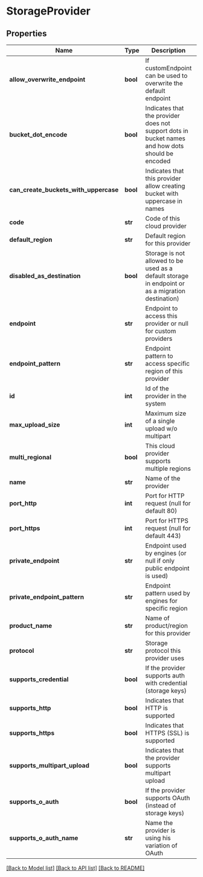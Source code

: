 # StorageProvider

## Properties
Name | Type | Description | Notes
------------ | ------------- | ------------- | -------------
**allow_overwrite_endpoint** | **bool** | If customEndpoint can be used to overwrite the default endpoint | [optional] 
**bucket_dot_encode** | **bool** | Indicates that the provider does not support dots in bucket names and how dots should be encoded | [optional] 
**can_create_buckets_with_uppercase** | **bool** | Indicates that this provider allow creating bucket with uppercase in names | [optional] 
**code** | **str** | Code of this cloud provider | [optional] 
**default_region** | **str** | Default region for this provider | [optional] 
**disabled_as_destination** | **bool** | Storage is not allowed to be used as a default storage in endpoint or as a migration destination) | [optional] 
**endpoint** | **str** | Endpoint to access this provider or null for custom providers | [optional] 
**endpoint_pattern** | **str** | Endpoint pattern to access specific region of this provider | [optional] 
**id** | **int** | Id of the provider in the system | [optional] 
**max_upload_size** | **int** | Maximum size of a single upload w/o multipart | [optional] 
**multi_regional** | **bool** | This cloud provider supports multiple regions | [optional] 
**name** | **str** | Name of the provider | [optional] 
**port_http** | **int** | Port for HTTP request (null for default 80) | [optional] 
**port_https** | **int** | Port for HTTPS request (null for default 443) | [optional] 
**private_endpoint** | **str** | Endpoint used by engines (or null if only public endpoint is used) | [optional] 
**private_endpoint_pattern** | **str** | Endpoint pattern used by engines for specific region | [optional] 
**product_name** | **str** | Name of product/region for this provider | [optional] 
**protocol** | **str** | Storage protocol this provider uses | [optional] 
**supports_credential** | **bool** | If the provider supports auth with credential (storage keys) | [optional] 
**supports_http** | **bool** | Indicates that HTTP is supported | [optional] 
**supports_https** | **bool** | Indicates that HTTPS (SSL) is supported | [optional] 
**supports_multipart_upload** | **bool** | Indicates that the provider supports multipart upload | [optional] 
**supports_o_auth** | **bool** | If the provider supports OAuth (instead of storage keys) | [optional] 
**supports_o_auth_name** | **str** | Name the provider is using his variation of OAuth | [optional] 

[[Back to Model list]](../README.md#documentation-for-models) [[Back to API list]](../README.md#documentation-for-api-endpoints) [[Back to README]](../README.md)


